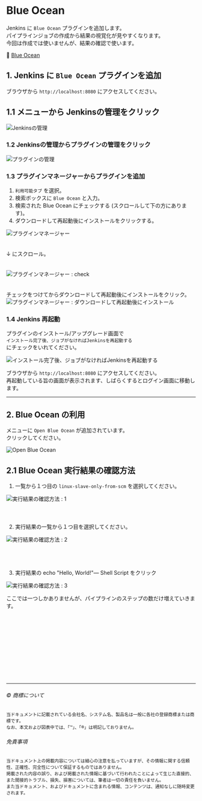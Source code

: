 # Blue Ocean 

Jenkins に ``Blue Ocean`` プラグインを追加します。   
パイプラインジョブの作成から結果の視覚化が見やすくなります。  
今回は作成では使いませんが、結果の確認で使います。  

:link: [Blue Ocean](https://www.jenkins.io/projects/blueocean/)  

## 1. Jenkins に ``Blue Ocean`` プラグインを追加

ブラウザから ``http://localhost:8080`` にアクセスしてください。  

## 1.1 メニューから Jenkinsの管理をクリック

![Jenkinsの管理](blue-ocean-plugin-add-01.png)  

### 1.2 Jenkinsの管理からプラグインの管理をクリック

![プラグインの管理](blue-ocean-plugin-add-02.png)  

### 1.3 プラグインマネージャーからプラグインを追加

1. ``利用可能タブ`` を選択。
2. 検索ボックスに ``Blue Ocean`` と入力。
3. 検索された Blue Ocean にチェックする (スクロールして下の方にあります)。
4. ダウンロードして再起動後にインストールをクリックする。

![プラグインマネージャー](blue-ocean-plugin-add-03.png)    
　  

↓ にスクロール。  
　  

![プラグインマネージャー : check](blue-ocean-plugin-add-04.png)  
　  


チェックをつけてからダウンロードして再起動後にインストールをクリック。  
![プラグインマネージャー : ダウンロードして再起動後にインストール](blue-ocean-plugin-add-05.png)  


### 1.4 Jenkins 再起動

プラグインのインストール/アップグレード画面で  
``インストール完了後、ジョブがなければJenkinsを再起動する``  
にチェックをいれてください。  

![インストール完了後、ジョブがなければJenkinsを再起動する](blue-ocean-plugin-add-06.png)  

ブラウザから ``http://localhost:8080`` にアクセスしてください。  
再起動している旨の画面が表示されます、しばらくするとログイン画面に移動します。  


---

## 2. Blue Ocean の利用

メニューに ``Open Blue Ocean`` が追加されています。  
クリックしてください。   

![Open Blue Ocean](blue-ocean-usage-01.png)  


## 2.1 Blue Ocean 実行結果の確認方法

1. 一覧から１つ目の ``linux-slave-only-from-scm`` を選択してください。

![実行結果の確認方法 : 1](blue-ocean-usage-02.png)  
　  
　 

2. 実行結果の一覧から１つ目を選択してください。  

![実行結果の確認方法 : 2](blue-ocean-usage-03.png)  

　  
　 

3. 実行結果の echo "Hello, World!"— Shell Script をクリック

![実行結果の確認方法 : 3](blue-ocean-usage-04.png)   

ここでは一つしかありませんが、パイプラインのステップの数だけ増えていきます。  

　  
　 


　  
　 




　  
　  
　  

* * *

###### :copyright: 商標について

<sup>当ドキュメントに記載されている会社名、システム名、製品名は一般に各社の登録商標または商標です。</sup>  
<sup>なお、本文および図表中では、「™」、「®」は明記しておりません。</sup>  

###### 免責事項  
<sup>当ドキュメント上の掲載内容については細心の注意を払っていますが、その情報に関する信頼性、正確性、完全性について保証するものではありません。</sup>  
<sup>掲載された内容の誤り、および掲載された情報に基づいて行われたことによって生じた直接的、また間接的トラブル、損失、損害については、筆者は一切の責任を負いません。</sup>  
<sup>また当ドキュメント、およびドキュメントに含まれる情報、コンテンツは、通知なしに随時変更されます。</sup>  


